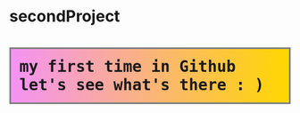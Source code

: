 # secondProject
<html>
<head>
 
</head>
<body>
<h1 style="background: linear-gradient(to left, gold, rgb(245, 146, 245)); border: solid gray; font-family: monospace; padding: 15px; width: fit-content; transition: 0.8s;">
    my first time in Github let's see what's there : )
</h1>

</body>
</html>
